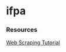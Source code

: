 # ifpa

### Resources
[Web Scraping Tutorial](https://zenscrape.com/java-web-scraping-comprehensive-tutorial/)  
